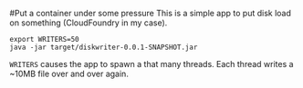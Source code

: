 #Put a container under some pressure
This is a simple app to put disk load on something (CloudFoundry in my case).

```
export WRITERS=50
java -jar target/diskwriter-0.0.1-SNAPSHOT.jar
````

`WRITERS` causes the app to spawn a that many threads. Each thread writes a ~10MB file over and over again. 

